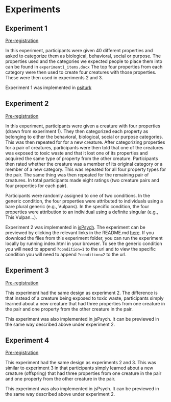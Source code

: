 # Experiments

## Experiment 1

[Pre-registration](https://osf.io/4dux6)

In this experiment, participants were given 40 different properties and asked to categorize them as biological, behavioral, social or purpose. The properties used and the categories we expected people to place them into can be found in `experiment1_items.docx` The top four properties from each category were then used to create four creatures with those properties. These were then used in experiments 2 and 3. 

Experiment 1 was implemented in [psiturk](https://psiturk.org/)

## Experiment 2

[Pre-registration](https://osf.io/a92nj)

In this experiment, participants were given a creature with four properties (drawn from experiment 1). They then categorized each property as belonging to either the behavioral, biological, social or purpose categories. This was then repeated for for a new creature. After categorizing properties for a pair of creatures, participants were then told that one of the creatures was exposed to toxic waste and that it lost one of its properties and acquired the same type of property from the other creature. Participants then rated whether the creature was a member of its original category or a member of a new category. This was repeated for all four property types for the pair. The same thing was then repeated for the remaining pair of creatures. In total participants made eight ratings (two creature pairs and four properties for each pair). 

Participants were randomly assigned to one of two conditions. In the generic condition, the four properties were attributed to individuals using a bare plural generic (e.g., Vulpans). In the specific condition, the four properties were attribution to an individual using a definite singular (e.g., This Vulpan...). 

Experiment 2 was implemented in [jsPsych](https://www.jspsych.org/7.3/).  The experiment can be previewed by clicking the relevant links in the README.md [here](https://github.com/cicl-stanford/teleology_and_generics). If you download the files from this experiment folder, you can run the experiment locally by running index.html in your browser. To see the generic condition you will need to append `?condition=1` to the url and to view the specific condition you will need to append `?condition=2` to the url.

## Experiment 3

[Pre-registration](https://osf.io/zdegq)

This experiment had the same design as experiment 2. The difference is that instead of a creature being exposed to toxic waste, participants simply learned about a new creature that had three properties from one creature in the pair and one property from the other creature in the pair. 

This experiment was also implemented in jsPsych. It can be previewed in the same way described above under experiment 2. 


## Experiment 4

[Pre-registration](https://osf.io/2a3x5)

This experiment had the same design as experiments 2 and 3. This was similar to experiment 3 in that participants simply learned about a new creature (offspring) that had three properties from one creature in the pair and one property from the other creature in the pair. 

This experiment was also implemented in jsPsych. It can be previewed in the same way described above under experiment 2. 